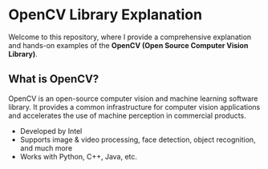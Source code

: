 # OpenCV Library Explanation

Welcome to this repository, where I provide a comprehensive explanation and hands-on examples of the **OpenCV (Open Source Computer Vision Library)**.

## What is OpenCV?

OpenCV is an open-source computer vision and machine learning software library. It provides a common infrastructure for computer vision applications and accelerates the use of machine perception in commercial products.

- Developed by Intel
- Supports image & video processing, face detection, object recognition, and much more
- Works with Python, C++, Java, etc.


